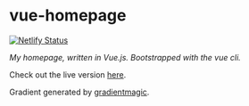 # vue-homepage

[![Netlify Status](https://api.netlify.com/api/v1/badges/02130215-d448-4fc9-8891-951ae3998614/deploy-status)](https://app.netlify.com/sites/ztoben-vue-homepage/deploys)


_My homepage, written in Vue.js. Bootstrapped with the vue cli._

Check out the live version [here](https://toben.dev/).

Gradient generated by [gradientmagic](https://www.gradientmagic.com/).
